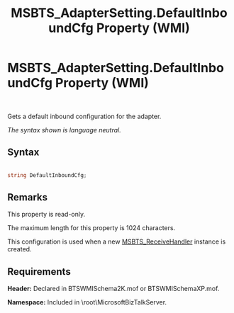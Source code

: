 ﻿---
title: MSBTS_AdapterSetting.DefaultInboundCfg Property (WMI)
TOCTitle: MSBTS_AdapterSetting.DefaultInboundCfg Property (WMI)
ms:assetid: 8f069e42-ad9b-46be-b1ac-5c41fa8d43a8
ms:mtpsurl: https://msdn.microsoft.com/library/Aa561341(v=BTS.80)
ms:contentKeyID: 51529637
ms.date: 08/30/2017
mtps_version: v=BTS.80
---

# MSBTS\_AdapterSetting.DefaultInboundCfg Property (WMI)

 

Gets a default inbound configuration for the adapter.

*The syntax shown is language neutral.*

## Syntax

```C#
  
string DefaultInboundCfg;  
```

## Remarks

This property is read-only.

The maximum length for this property is 1024 characters.

This configuration is used when a new [MSBTS\_ReceiveHandler](msbts-receivehandler-wmi.md) instance is created.

## Requirements

**Header:** Declared in BTSWMISchema2K.mof or BTSWMISchemaXP.mof.

**Namespace:** Included in \\root\\MicrosoftBizTalkServer.

